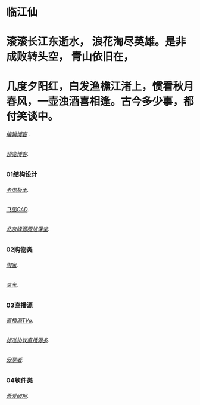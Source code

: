 # 临江仙
# 滚滚长江东逝水， 浪花淘尽英雄。是非成败转头空， 青山依旧在，
# 几度夕阳红，白发渔樵江渚上，惯看秋月春风，一壶浊酒喜相逢。古今多少事，都付笑谈中。
###### [编辑博客](https://github.com/1734320/1734320.github.io/edit/master/README.md) .
###### [预览博客](https://1734320.github.io/).

### 01结构设计
######  [老虎板王](http://www.banwangcad.com/index.aspx).
######  [飞图CAD](https://www.ftcad.com/).
###### [北京峰源腾旭课堂](https://ke.qq.com/course/133303?taid=12328733688072375).

### 02购物类
###### [淘宝](https://www.taobao.com/).
###### [京东](https://www.jd.com//).


### 03直播源

###### [直播源TVa](https://1734320.github.io/tva.txt).
###### [标准协议直播源多](https://github.com/SPX372928/MyIPTV).
###### [分享者](https://www.sharerw.com/).




### 04软件类
###### [吾爱破解](https://www.52pojie.cn/).


